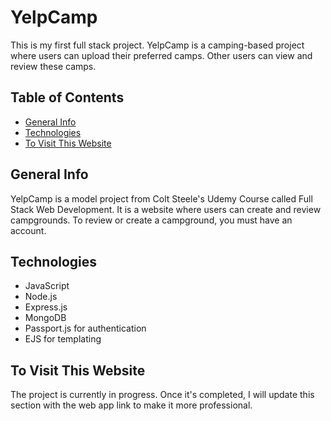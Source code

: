 # YelpCamp

This is my first full stack project. YelpCamp is a camping-based project where users can upload their preferred camps. Other users can view and review these camps.

## Table of Contents
- [General Info](#general-info)
- [Technologies](#technologies)
- [To Visit This Website](#to-visit-this-website)

## General Info
YelpCamp is a model project from Colt Steele's Udemy Course called Full Stack Web Development. It is a website where users can create and review campgrounds. To review or create a campground, you must have an account.

## Technologies
- JavaScript
- Node.js
- Express.js
- MongoDB
- Passport.js for authentication
- EJS for templating

## To Visit This Website
The project is currently in progress. Once it's completed, I will update this section with the web app link to make it more professional.


   
